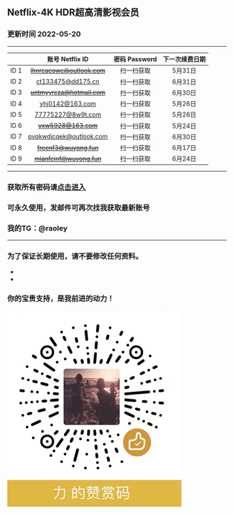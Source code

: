 ## Netflix-4K HDR超高清影视会员        
### 更新时间 2022-05-20

-----------------------------------------
| |账号 Netflix ID|密码 Password|下一次续费日期|
| :----: | :----: | :----: | :----: |
|ID 1|~~lhnrcaeowc@outlook.com~~|扫一扫获取| 5月31日|
|ID 2|ct133475@dd175.cn|扫一扫获取|6月31日|
|ID 3|~~untmyyrcza@hotmail.com~~|扫一扫获取|6月30日|
|ID 4|yhj0142@163.com|扫一扫获取| 5月26日|
|ID 5|77775227@8w9t.com|扫一扫获取| 5月26日|
|ID 6|~~yxw5928@163.com~~|扫一扫获取| 5月24日|
|ID 7|pvqkwdjcqek@outlook.com|扫一扫获取| 6月30日|
|ID 8|~~freenf3@wuyong.fun~~|扫一扫获取| 6月17日|
|ID 9|~~mianfeinf@wuyong.fun~~ |扫一扫获取| 6月24日|

-----------------------------------------

### 获取所有密码请[点击进入](https://afdian.net/@lifan/plan "悬停显示")
### 可永久使用，发邮件可再次找我获取最新账号
### 我的TG：@raoley
---
### 为了保证长期使用，请不要修改任何资料。

-
-

   ### 你的宝贵支持，是我前进的动力！

![weixin](https://github.com/raoli1986/raoli1986.github.io/blob/main/weixinS.jpg)

